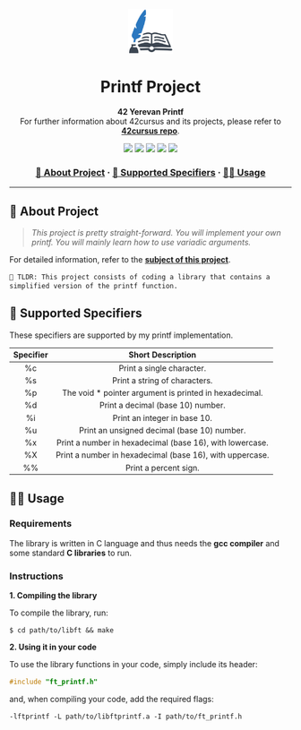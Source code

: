 <a name="readme-top"></a>
<div align="center">
  <!-- Logo -->
  <a href="https://github.com/dpetrosy/42-Printf">
  <img src="README_files/logo.png" alt="Logo" width="80" height="80">
  </a>

  <!-- Project Name -->
  <h1>Printf Project</h1>

  <!-- Short Description -->
  <p align="center">
	  <b>42 Yerevan Printf</b><br>
	  For further information about 42cursus and its projects, please refer to <a href="https://github.com/dpetrosy/42cursus"><b>42cursus repo</b></a>.
  </p>

  <!-- Badges -->
  <p>
    <img src="https://img.shields.io/badge/score-100%20%2F%20100-success?style=for-the-badge" />
    <img src="https://img.shields.io/github/repo-size/dpetrosy/42-Printf?style=for-the-badge&logo=github">
    <img src="https://img.shields.io/github/languages/count/dpetrosy/42-Printf?style=for-the-badge&logo=" />
    <img src="https://img.shields.io/github/languages/top/dpetrosy/42-Printf?style=for-the-badge" />
    <img src="https://img.shields.io/github/last-commit/dpetrosy/42-Printf?style=for-the-badge" />
  </p>

  <h3>
      <a href="#-about-project">📜 About Project</a>
    <span> · </span>
      <a href="#-supported-specifiers">📑 Supported Specifiers</a>
    <span> · </span>
      <a href="#-usage">👨‍💻 Usage</a>
  </h3>
</div>

---

## 📜 About Project

> _This project is pretty straight-forward. You will implement your own printf. You will mainly learn how to use variadic arguments._

For detailed information, refer to the [**subject of this project**](README_files/printf_subject.pdf).

	🚀 TLDR: This project consists of coding a library that contains a simplified version of the printf function.

## 📑 Supported Specifiers

These specifiers are supported by my printf implementation.

| Specifier  | Short Description                                         |
|:----------:|:---------------------------------------------------------:|
| %c         | Print a single character.                                 |
| %s         | Print a string of characters.                             |
| %p         | The void * pointer argument is printed in hexadecimal.    |
| %d         | Print a decimal (base 10) number.                         |
| %i         | Print an integer in base 10.                              |
| %u         | Print an unsigned decimal (base 10) number.               |
| %x         | Print a number in hexadecimal (base 16), with lowercase.  |
| %X         | Print a number in hexadecimal (base 16), with uppercase.  |
| %%         | Print a percent sign.                                     |

## 👨‍💻 Usage
### Requirements

The library is written in C language and thus needs the **gcc compiler** and some standard **C libraries** to run.

### Instructions

**1. Compiling the library**

To compile the library, run:

```shell
$ cd path/to/libft && make
```

**2. Using it in your code**

To use the library functions in your code, simply include its header:

```C
#include "ft_printf.h"
```
and, when compiling your code, add the required flags:

```shell
-lftprintf -L path/to/libftprintf.a -I path/to/ft_printf.h
```
